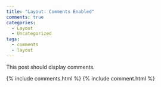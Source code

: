 ```yaml
---
title: "Layout: Comments Enabled"
comments: true
categories:
  - Layout
  - Uncategorized
tags:
  - comments
  - layout
---
```


This post should display comments.

{% include comments.html %}
{% include comment.html %}
